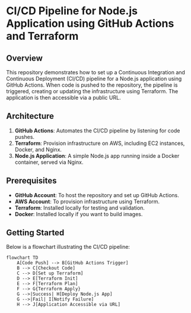 # CI/CD Pipeline for Node.js Application using GitHub Actions and Terraform

## Overview

This repository demonstrates how to set up a Continuous Integration and Continuous Deployment (CI/CD) pipeline for a Node.js application using GitHub Actions. When code is pushed to the repository, the pipeline is triggered, creating or updating the infrastructure using Terraform. The application is then accessible via a public URL.

## Architecture

1. **GitHub Actions**: Automates the CI/CD pipeline by listening for code pushes.
2. **Terraform**: Provision infrastructure on AWS, including EC2 instances, Docker, and Nginx.
3. **Node.js Application**: A simple Node.js app running inside a Docker container, served via Nginx.

## Prerequisites

- **GitHub Account**: To host the repository and set up GitHub Actions.
- **AWS Account**: To provision infrastructure using Terraform.
- **Terraform**: Installed locally for testing and validation.
- **Docker**: Installed locally if you want to build images.

## Getting Started

Below is a flowchart illustrating the CI/CD pipeline:

```mermaid
flowchart TD
    A[Code Push] --> B[GitHub Actions Trigger]
    B --> C[Checkout Code]
    C --> D[Set up Terraform]
    D --> E[Terraform Init]
    E --> F[Terraform Plan]
    F --> G{Terraform Apply}
    G -->|Success| H[Deploy Node.js App]
    G -->|Fail| I[Notify Failure]
    H --> J[Application Accessible via URL]

